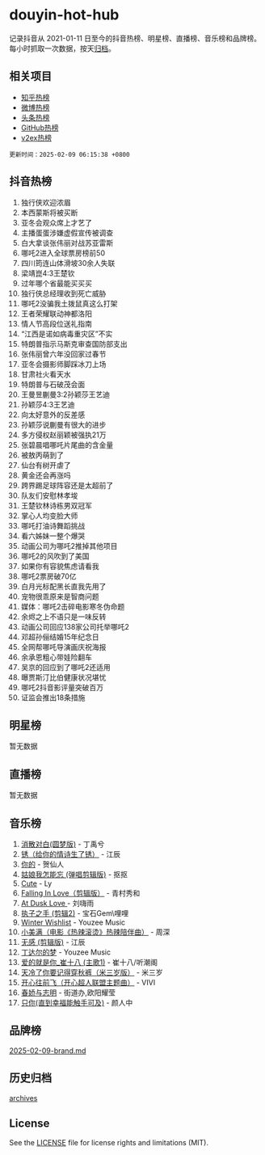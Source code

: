 # douyin-hot-hub

记录抖音从 2021-01-11 日至今的抖音热榜、明星榜、直播榜、音乐榜和品牌榜。每小时抓取一次数据，按天[归档](archives)。

## 相关项目

- [知乎热榜](https://github.com/lonnyzhang423/zhihu-hot-hub)
- [微博热榜](https://github.com/lonnyzhang423/weibo-hot-hub)
- [头条热榜](https://github.com/lonnyzhang423/toutiao-hot-hub)
- [GitHub热榜](https://github.com/lonnyzhang423/github-hot-hub)
- [v2ex热榜](https://github.com/lonnyzhang423/v2ex-hot-hub)


`更新时间：2025-02-09 06:15:38 +0800`

## 抖音热榜

1. 独行侠欢迎浓眉
1. 本西蒙斯将被买断
1. 亚冬会观众席上才艺了
1. 主播蛋蛋涉嫌虚假宣传被调查
1. 白大拿谈张伟丽对战苏亚雷斯
1. 哪吒2进入全球票房榜前50
1. 四川筠连山体滑坡30余人失联
1. 梁靖崑4:3王楚钦
1. 过年哪个省最能买买买
1. 独行侠总经理收到死亡威胁
1. 哪吒2没骗我土拨鼠真这么打架
1. 王者荣耀联动神都洛阳
1. 情人节高段位送礼指南
1. “江西是诺如病毒重灾区”不实
1. 特朗普指示马斯克审查国防部支出
1. 张伟丽曾六年没回家过春节
1. 亚冬会摄影师脚踩冰刀上场
1. 甘肃社火看天水
1. 特朗普与石破茂会面
1. 王曼昱蒯曼3:2孙颖莎王艺迪
1. 孙颖莎4:3王艺迪
1. 向太好意外的反差感
1. 孙颖莎说蒯曼有很大的进步
1. 多方侵权赵丽颖被强执21万
1. 张碧晨唱哪吒片尾曲的含金量
1. 被敖丙萌到了
1. 仙台有树开虐了
1. 黄金还会再涨吗
1. 跨界踢足球阵容还是太超前了
1. 队友们安慰林孝埈
1. 王楚钦林诗栋男双冠军
1. 掌心人均变脸大师
1. 哪吒打油诗舞蹈挑战
1. 看六姊妹一整个爆哭
1. 动画公司为哪吒2推掉其他项目
1. 哪吒2的风吹到了美国
1. 如果你有容貌焦虑请看我
1. 哪吒2票房破70亿
1. 白月光标配黑长直我先用了
1. 宠物很乖原来是智商问题
1. 媒体：哪吒2击碎电影寒冬伪命题
1. 余烬之上不语只是一味反转
1. 动画公司回应138家公司托举哪吒2
1. 邓超孙俪结婚15年纪念日
1. 全网帮哪吒导演画庆祝海报
1. 余承恩粗心带娃险翻车
1. 吴京的回应到了哪吒2还适用
1. 曝贾斯汀比伯健康状况堪忧
1. 哪吒2抖音影评量突破百万
1. 证监会推出18条措施

## 明星榜

暂无数据

## 直播榜

暂无数据

## 音乐榜

1. [消散对白(圆梦版)](https://sf5-hl-cdn-tos.douyinstatic.com/obj/tos-cn-ve-2774/og4jB5I5IizzoZVAAAzWgBMAsMDWoArfwBOiFs) - 丁禹兮
1. [锈（给你的情诗生了锈）](https://sf5-hl-cdn-tos.douyinstatic.com/obj/tos-cn-ve-2774/o8a1PBtVqIYbPEGK6e5A4egedVMdm3fCIz6bbE) - 江辰
1. [你的](https://sf5-hl-cdn-tos.douyinstatic.com/obj/tos-cn-ve-2774/oYuIeKf42jB7sEV6B2upMdpYAgfrQWj0FeRegh) - 贺仙人
1. [姑娘我怎能忘 (弹唱剪辑版)](https://sf5-hl-cdn-tos.douyinstatic.com/obj/tos-cn-ve-2774/okamwrBGEMz6illuEofAsMV4yzF5tVWbBiA5AI) - 抠抠
1. [Cute](https://sf5-hl-cdn-tos.douyinstatic.com/obj/tos-cn-ve-2774/o4IbIzHWKAAB4wsS5qMBRiiAlEBGTpQRNfFvuo) - Ly
1. [Falling In Love（剪辑版）](https://sf5-hl-cdn-tos.douyinstatic.com/obj/tos-cn-ve-2774/o8ajpA8zzgBPahbBIO8AcKGBLJezFCRd1wfP9f) - 青村秀和
1. [ At Dusk  Love ](https://sf5-hl-cdn-tos.douyinstatic.com/obj/tos-cn-ve-2774/o8CrpCf5CaYgI4ZrtQgMQAFEfuGqNnRSDQAPBc) - 刘嗨雨
1. [执子之手 (剪辑2)](https://sf5-hl-cdn-tos.douyinstatic.com/obj/tos-cn-ve-2774/oUoZLQjCc31XzqsBnBQUNgeKtYPBcgbFDwtfcu) - 宝石Gem\哩哩
1. [Winter Wishlist](https://sf5-hl-cdn-tos.douyinstatic.com/obj/tos-cn-ve-2774/oIIgUOeamCFCVAzxN6MFRLIBlLGpUqQxeeHrLE) - Youzee Music
1. [小美满（电影《热辣滚烫》热辣陪伴曲）](https://sf5-hl-cdn-tos.douyinstatic.com/obj/tos-cn-ve-2774/o0GAn2lSgfZIDUgtevCGDQYnFg4CwnrBaxbTZL) - 周深
1. [无感 (剪辑版)](https://sf3-cdn-tos.douyinstatic.com/obj/tos-cn-ve-2774/o0eIsUzJBDlQaQFC5OFlgbMEZC1TFYBftOBn6p) - 江辰
1. [丁达尔的梦](https://sf5-hl-cdn-tos.douyinstatic.com/obj/tos-cn-ve-2774/oMU3WirUZBVQkAC9ccG5P2IQirziZM2RTInUY) - Youzee Music
1. [爱的就是你_崔十八 (主歌1)](https://sf6-cdn-tos.douyinstatic.com/obj/tos-cn-ve-2774/oI5BO5DhFZ6UTcNCnZaOCBLtZ7WIMQGfgnXf5E) - 崔十八/听潮阁
1. [天冷了你要记得穿秋裤（米三岁版）](https://sf5-hl-cdn-tos.douyinstatic.com/obj/tos-cn-ve-2774/oQlIwVIDWiZ6BQilAorS7MA0AgCkQDvcZAdm1) - 米三岁
1. [开心往前飞（开心超人联盟主题曲）](https://sf5-hl-cdn-tos.douyinstatic.com/obj/tos-cn-ve-2774/9d8fb7c82cf1421fb93a9fe925275e0a) - VIVI
1. [春娇与志明](https://sf5-hl-cdn-tos.douyinstatic.com/obj/tos-cn-ve-2774/e530d8fceb7044b39707d7f9ff54add1) - 街道办,欧阳耀莹
1. [只你(直到幸福能触手可及)](https://sf5-hl-cdn-tos.douyinstatic.com/obj/tos-cn-ve-2774/o0lBkRDzFTeaVSUz3ZZSCBVtZ5DIMQGfgmEAuE) - 颜人中

## 品牌榜

[2025-02-09-brand.md](archives/2025-02-09-brand.md)

## 历史归档

[archives](archives)

## License

See the [LICENSE](LICENSE) file for license rights and limitations (MIT).
